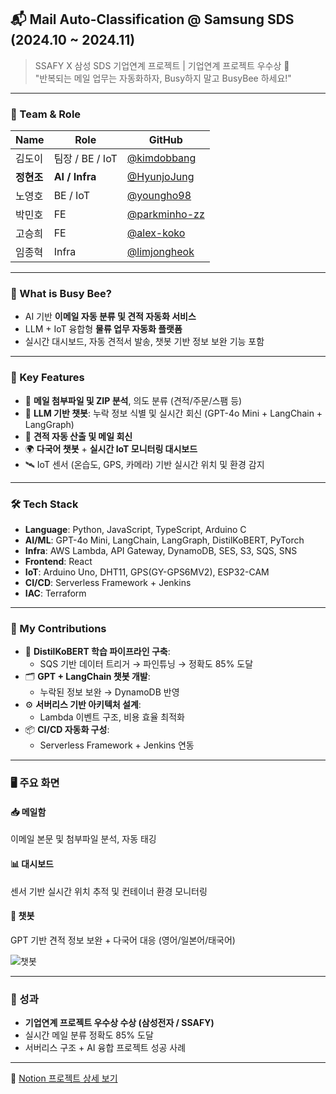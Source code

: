 ## 📬 Mail Auto-Classification @ Samsung SDS (2024.10 ~ 2024.11)

> SSAFY X 삼성 SDS 기업연계 프로젝트 | 기업연계 프로젝트 우수상 🥈  
> "반복되는 메일 업무는 자동화하자, Busy하지 말고 BusyBee 하세요!"

---

### 👥 Team & Role

| Name       | Role         | GitHub                                |
|------------|--------------|----------------------------------------|
| 김도이     | 팀장 / BE / IoT | [@kimdobbang](https://github.com/kimdobbang) |
| **정현조** | **AI / Infra** | [@HyunjoJung](https://github.com/HyunjoJung) |
| 노영호     | BE / IoT     | [@youngho98](https://github.com/youngho98) |
| 박민호     | FE           | [@parkminho-zz](https://github.com/parkminho-zz) |
| 고승희     | FE           | [@alex-koko](https://github.com/alex-koko) |
| 임종혁     | Infra        | [@limjongheok](https://github.com/limjongheok) |

---

### 🧠 What is Busy Bee?

- AI 기반 **이메일 자동 분류 및 견적 자동화 서비스**
- LLM + IoT 융합형 **물류 업무 자동화 플랫폼**
- 실시간 대시보드, 자동 견적서 발송, 챗봇 기반 정보 보완 기능 포함

---

### 🚀 Key Features

- 📧 **메일 첨부파일 및 ZIP 분석**, 의도 분류 (견적/주문/스팸 등)
- 🤖 **LLM 기반 챗봇**: 누락 정보 식별 및 실시간 회신 (GPT-4o Mini + LangChain + LangGraph)
- 🔄 **견적 자동 산출 및 메일 회신**
- 🌍 **다국어 챗봇** + **실시간 IoT 모니터링 대시보드**
- 🛰️ IoT 센서 (온습도, GPS, 카메라) 기반 실시간 위치 및 환경 감지

---

### 🛠️ Tech Stack

- **Language**: Python, JavaScript, TypeScript, Arduino C
- **AI/ML**: GPT-4o Mini, LangChain, LangGraph, DistilKoBERT, PyTorch
- **Infra**: AWS Lambda, API Gateway, DynamoDB, SES, S3, SQS, SNS
- **Frontend**: React
- **IoT**: Arduino Uno, DHT11, GPS(GY-GPS6MV2), ESP32-CAM
- **CI/CD**: Serverless Framework + Jenkins
- **IAC**: Terraform

---

### 📌 My Contributions

- 🧠 **DistilKoBERT 학습 파이프라인 구축**:  
  - SQS 기반 데이터 트리거 → 파인튜닝 → 정확도 85% 도달
- 🗂️ **GPT + LangChain 챗봇 개발**:  
  - 누락된 정보 보완 → DynamoDB 반영
- ⚙️ **서버리스 기반 아키텍처 설계**:  
  - Lambda 이벤트 구조, 비용 효율 최적화
- 📦 **CI/CD 자동화 구성**:  
  - Serverless Framework + Jenkins 연동

---

### 🖥️ 주요 화면

#### 📥 메일함  
이메일 본문 및 첨부파일 분석, 자동 태깅


#### 📊 대시보드  
센서 기반 실시간 위치 추적 및 컨테이너 환경 모니터링


#### 💬 챗봇  
GPT 기반 견적 정보 보완 + 다국어 대응 (영어/일본어/태국어)

![챗봇](![image](https://github.com/user-attachments/assets/83c39b2f-de2a-4518-9df1-973d1580d0f9))

---

### 🏅 성과

- **기업연계 프로젝트 우수상 수상 (삼성전자 / SSAFY)**
- 실시간 메일 분류 정확도 85% 도달
- 서버리스 구조 + AI 융합 프로젝트 성공 사례

---

📎 [Notion 프로젝트 상세 보기](https://www.notion.so/149d156ae6ee8081b1c2ed1c411a91e6?pvs=21)
